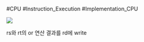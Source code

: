 #CPU #Instruction_Execution #Implementation_CPU 

![](https://i.imgur.com/5mlCqsI.png)

rs와 rt의 or 연산 결과를 rd에 write
